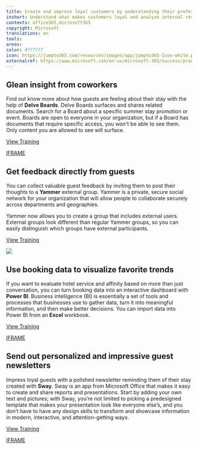 ```yaml
---
title: Create and impress loyal customers by understanding their preferences 
inshort: Understand what makes customers loyal and analyze internal resources to design&#xA0;personalized customer&#xA0;experiences.
contexts: office365,microsoft365
copyright: Microsoft
translations: en
tools: 
areas: 
color: #777777
icon: https://jumpto365.com/resources/images/app/jumpto365-Icon-white.png
externalref: https://www.microsoft.com/en-us/microsoft-365/success/productivitylibrary/create-and-impress-loyal-customers-by-understanding-their-preferences
---
```


## Glean insight from coworkers

Find out know more about how guests are feeling about their stay with the help of **Delve Boards**. Delve Boards surfaces and shares related documents. Search for a Board about a specific summer stay promotion or event. Boards are open to everyone in your organization, but if a Board has documents that require specific access, you won't be able to see them. Only content you are allowed to see will surface.

[View Training](https://support.office.com/en-US/article/Group-and-share-documents-in-Office-Delve-da0c5804-01ef-4edd-8b87-e576b19bef3e)

[IFRAME](https://www.microsoft.com/en-us/videoplayer/embed/RE1TrEK)

## Get feedback directly from guests

You can collect valuable guest feedback by inviting them to post their thoughts to a **Yammer** external group. Yammer is a private, secure social network for your organization that will allow people to collaborate securely across departments and geographies.

Yammer now allows you to create a group that includes external users. External groups look different than regular Yammer groups, so you can easily distinguish which groups have external participants.

[View Training](https://support.office.com/en-US/article/Create-and-manage-external-groups-in-Yammer-9ccd15ce-0efc-4dc1-81bc-4a424ab6f92a)

![](http://img-prod-cms-rt-microsoft-com.akamaized.net/cms/api/am/imageFileData/RE1Yu7y?ver=980a)

## Use booking data to visualize favorite trends

If you want to evaluate hotel service and affinity based on more than just conversation, you can turn booking data into an interactive dashboard with **Power BI**. Business intelligence (BI) is essentially a set of tools and processes that businesses use to gather data, turn it into meaningful information, and then make better decisions. You can import data into Power BI from an **Excel** workbook.

[View Training](https://powerbi.microsoft.com/en-us/guided-learning/powerbi-learning-5-2-upload-excel/)

[IFRAME](https://www.microsoft.com/en-us/videoplayer/embed/RE1UK8Y)

## Send out personalized and impressive guest newsletters

Impress loyal guests with a polished newsletter reminding them of their stay created with **Sway**. Sway is an app from Microsoft Office that makes it easy to create and share reports and presentations. Start by adding your own text and pictures; with Sway, you’re not limited to picking a predesigned template that makes your presentation look like everyone else’s, and you don’t have to have any design skills to transform and showcase information in modern, interactive, and attention-getting ways.

[View Training](https://support.office.com/en-US/article/Getting-Started-with-Sway-2076C468-63F4-4A89-AE5F-424796714A8A)

[IFRAME](https://www.microsoft.com/en-us/videoplayer/embed/RE1TBSV)


